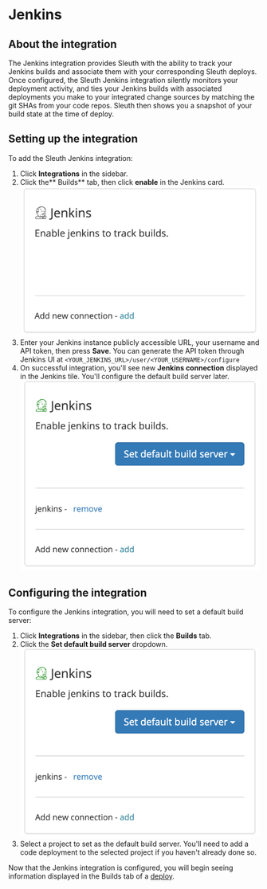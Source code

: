 # Jenkins

## About the integration

The Jenkins integration provides Sleuth with the ability to track your Jenkins builds and associate them with your corresponding Sleuth deploys. Once configured, the Sleuth Jenkins integration silently monitors your deployment activity, and ties your Jenkins builds with associated deployments you make to your integrated change sources by matching the git SHAs from your code repos. Sleuth then shows you a snapshot of your build state at the time of deploy.

## Setting up the integration

To add the Sleuth Jenkins integration:

1. Click **Integrations** in the sidebar.
2. Click the\*\* Builds\*\* tab, then click **enable** in the Jenkins card.\
   ![](../../.gitbook/assets/screenshot-2021-05-27-at-15.38.29.png)
3. Enter your Jenkins instance publicly accessible URL, your username and API token, then press **Save**. You can generate the API token through Jenkins UI at `<YOUR_JENKINS_URL>/user/<YOUR_USERNAME>/configure`
4. On successful integration, you'll see new **Jenkins connection** displayed in the Jenkins tile. You'll configure the default build server later.\
   ![](<../../.gitbook/assets/screenshot-2021-05-27-at-15.40.00 (1).png>)

## Configuring the integration

To configure the Jenkins integration, you will need to set a default build server:

1. Click **Integrations** in the sidebar, then click the **Builds** tab.
2. Click the **Set default build server** dropdown.\
   ![](../../.gitbook/assets/screenshot-2021-05-27-at-15.40.00.png)
3. Select a project to set as the default build server. You'll need to add a code deployment to the selected project if you haven't already done so.

Now that the Jenkins integration is configured, you will begin seeing information displayed in the Builds tab of a [deploy](../../modeling-your-deployments/deploy-cards.md).
